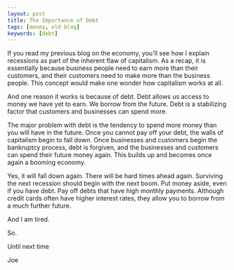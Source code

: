 ```yaml
---
layout: post
title: The Importance of Debt
tags: [money, old blog]
keywords: [debt]
---
```


If you read my previous blog on the economy, you'll see how I explain recessions as part of the inherent flaw of capitalism. As a recap, it is essentially because business people need to earn more than their customers, and their customers need to make more than the business people. This concept would make one wonder how capitalism works at all.

And one reason it works is because of debt. Debt allows us access to money we have yet to earn. We borrow from the future. Debt is a stabilizing factor that customers and businesses can spend more.

The major problem with debt is the tendency to spend more money than you will have in the future. Once you cannot pay off your debt, the walls of capitalism begin to fall down. Once businesses and customers begin the bankruptcy process, debt is forgiven, and the businesses and customers can spend their future money again. This builds up and becomes once again a booming economy.

Yes, it will fall down again. There will be hard times ahead again. Surviving the next recession should begin with the next boom. Put money aside, even if you have debt. Pay off debts that have high monthly payments. Although credit cards often have higher interest rates, they allow you to borrow from a much further future.

And I am tired.

So.

Until next time

Joe

